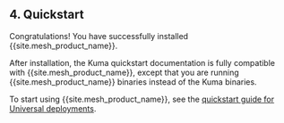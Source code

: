 <!-- Shared between Mesh installation topics: Ubuntu, Amazon Linux, RedHat, Debian, MacOS, CentOS -->
## 4. Quickstart

Congratulations! You have successfully installed {{site.mesh_product_name}}.

After installation, the Kuma quickstart documentation is fully compatible with
{{site.mesh_product_name}}, except that you are running {{site.mesh_product_name}}
binaries instead of the Kuma binaries.

To start using {{site.mesh_product_name}}, see the [quickstart guide for Universal deployments](https://kuma.io/docs/latest/quickstart/universal/).
